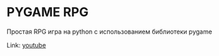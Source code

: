 # PYGAME RPG

Простая RPG игра на python с использованием библиотеки pygame

Link: [youtube](https://www.youtube.com/playlist?list=PLkkm3wcQHjT7gn81Wn-e78cAyhwBW3FIc)
